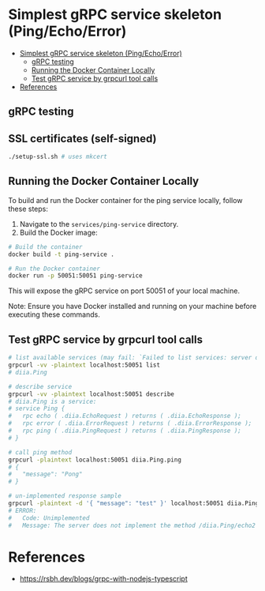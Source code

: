 # Simplest gRPC service skeleton (Ping/Echo/Error)

- [Simplest gRPC service skeleton (Ping/Echo/Error)](#simplest-grpc-service-skeleton-pingechoerror)
  - [gRPC testing](#grpc-testing)
  - [Running the Docker Container Locally](#running-the-docker-container-locally)
  - [Test gRPC service by grpcurl tool calls](#test-grpc-service-by-grpcurl-tool-calls)
- [References](#references)

## gRPC testing

## SSL certificates (self-signed)

```bash
./setup-ssl.sh # uses mkcert 
```

## Running the Docker Container Locally

To build and run the Docker container for the ping service locally, follow these steps:

1. Navigate to the `services/ping-service` directory.
2. Build the Docker image:

```bash
# Build the container
docker build -t ping-service .

# Run the Docker container
docker run -p 50051:50051 ping-service
```

This will expose the gRPC service on port 50051 of your local machine.

Note: Ensure you have Docker installed and running on your machine before executing these commands.

## Test gRPC service by grpcurl tool calls

```bash
# list available services (may fail: `Failed to list services: server does not support the reflection API`)
grpcurl -vv -plaintext localhost:50051 list
# diia.Ping

# describe service
grpcurl -vv -plaintext localhost:50051 describe
# diia.Ping is a service:
# service Ping {
#   rpc echo ( .diia.EchoRequest ) returns ( .diia.EchoResponse );
#   rpc error ( .diia.ErrorRequest ) returns ( .diia.ErrorResponse );
#   rpc ping ( .diia.PingRequest ) returns ( .diia.PingResponse );
# }

# call ping method
grpcurl -plaintext localhost:50051 diia.Ping.ping
# {
#   "message": "Pong"
# }

# un-implemented response sample
grpcurl -plaintext -d '{ "message": "test" }' localhost:50051 diia.Ping.echo2
# ERROR:
#   Code: Unimplemented
#   Message: The server does not implement the method /diia.Ping/echo2
```

# References

- https://rsbh.dev/blogs/grpc-with-nodejs-typescript

